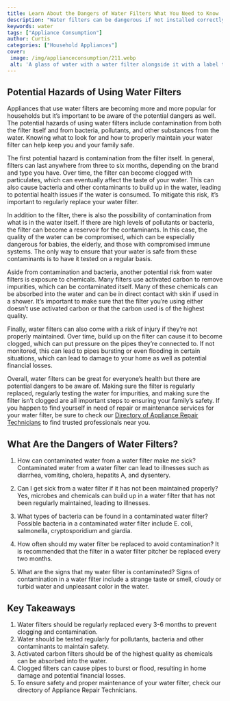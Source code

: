 ```yaml
---
title: Learn About the Dangers of Water Filters What You Need to Know
description: "Water filters can be dangerous if not installed correctly Find out more about the risks and get expert tips on staying safe Dont get caught off-guard - learn what you need to know about water filters today"
keywords: water
tags: ["Appliance Consumption"]
author: Curtis
categories: ["Household Appliances"]
cover: 
 image: /img/applianceconsumption/211.webp
 alt: 'A glass of water with a water filter alongside it with a label that reads Dangers of Water Filters'
---
```

## Potential Hazards of Using Water Filters
Appliances that use water filters are becoming more and more popular for households but it’s important to be aware of the potential dangers as well. The potential hazards of using water filters include contamination from both the filter itself and from bacteria, pollutants, and other substances from the water. Knowing what to look for and how to properly maintain your water filter can help keep you and your family safe.

The first potential hazard is contamination from the filter itself. In general, filters can last anywhere from three to six months, depending on the brand and type you have. Over time, the filter can become clogged with particulates, which can eventually affect the taste of your water. This can also cause bacteria and other contaminants to build up in the water, leading to potential health issues if the water is consumed. To mitigate this risk, it’s important to regularly replace your water filter. 

In addition to the filter, there is also the possibility of contamination from what is in the water itself. If there are high levels of pollutants or bacteria, the filter can become a reservoir for the contaminants. In this case, the quality of the water can be compromised, which can be especially dangerous for babies, the elderly, and those with compromised immune systems. The only way to ensure that your water is safe from these contaminants is to have it tested on a regular basis.

Aside from contamination and bacteria, another potential risk from water filters is exposure to chemicals. Many filters use activated carbon to remove impurities, which can be contaminated itself. Many of these chemicals can be absorbed into the water and can be in direct contact with skin if used in a shower. It’s important to make sure that the filter you’re using either doesn’t use activated carbon or that the carbon used is of the highest quality. 

Finally, water filters can also come with a risk of injury if they’re not properly maintained. Over time, build up on the filter can cause it to become clogged, which can put pressure on the pipes they’re connected to. If not monitored, this can lead to pipes bursting or even flooding in certain situations, which can lead to damage to your home as well as potential financial losses.

Overall, water filters can be great for everyone’s health but there are potential dangers to be aware of. Making sure the filter is regularly replaced, regularly testing the water for impurities, and making sure the filter isn’t clogged are all important steps to ensuring your family’s safety. If you happen to find yourself in need of repair or maintenance services for your water filter, be sure to check our [Directory of Appliance Repair Technicians](./pages/appliance-repair-technicians) to find trusted professionals near you.

## What Are the Dangers of Water Filters?

1. How can contaminated water from a water filter make me sick? 
Contaminated water from a water filter can lead to illnesses such as diarrhea, vomiting, cholera, hepatits A, and dysentery. 

2. Can I get sick from a water filter if it has not been maintained properly? 
Yes, microbes and chemicals can build up in a water filter that has not been regularly maintained, leading to illnesses.

3. What types of bacteria can be found in a contaminated water filter? 
Possible bacteria in a contaminated water filter include E. coli, salmonella, cryptosporidium and giardia. 

4. How often should my water filter be replaced to avoid contamination? 
It is recommended that the filter in a water filter pitcher be replaced every two months. 

5. What are the signs that my water filter is contaminated? 
Signs of contamination in a water filter include a strange taste or smell, cloudy or turbid water and unpleasant color in the water.

## Key Takeaways

1. Water filters should be regularly replaced every 3-6 months to prevent clogging and contamination.
2. Water should be tested regularly for pollutants, bacteria and other contaminants to maintain safety.
3. Activated carbon filters should be of the highest quality as chemicals can be absorbed into the water.
4. Clogged filters can cause pipes to burst or flood, resulting in home damage and potential financial losses.
5. To ensure safety and proper maintenance of your water filter, check our directory of Appliance Repair Technicians.
